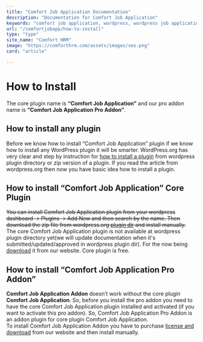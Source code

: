 ```yaml
---
title: "Comfort Job Application Documentation"
description: "Documentation for Comfort Job Application"
keywords: "comfort job application, wordpress, wordpress job application plugin, plugin"
url: "/comfortjobapp/how-to-install"
type: "type"
site_name: "Comfort HRM"
image: "https://comforthrm.com/assets/images/seo.png"
card: "article"

---
```

# How to Install

The core plugin name is **“Comfort Job Application”** and our pro addon name is **“Comfort Job Application Pro Addon”**.

## How to install any plugin

Before we know how to install “Comfort Job Application” plugin if we know how to install any WordPress plugin it will be smarter. WordPress.org has very clear and step by instruction for [how to install a plugin](https://wordpress.org/documentation/article/manage-plugins/#installing-plugins-1) from wordpress plugin directory or zip version of a plugin. If you read the article from wordpress.org then now you have basic idea how to install a plugin.

## How to install “Comfort Job Application” Core Plugin

~~You can install Comfort Job Application plugin from your wordpress dashboard -> Plugins -> Add New and then search by the name. Then download the zip file from wordpress.org [plugin dir](https://wordpress.org/plugins/comfortjobapp/) and install manually.~~
The core Comfort Job Application plugin is not available at wordpress plugin directory yet(we will update documentation when it's submitted/updated/approved in wordpress plugin dir). For the now being [download](https://comforthrm.com/product/comfort-job-application-plugin-for-wordpress#downloadarea) it from our website. Core plugin is free.

## How to install “Comfort Job Application Pro Addon”

**Comfort Job Application Addon** doesn’t work without the core plugin **Comfort Job Application**. So, before you install the pro addon you need to have the core Comfort Job Application plugin installed and activated (if you want to activate this pro addon). So, Comfort Job Application Pro Addon is an addon plugin for core plugin Comfort Job Application.  
To install Comfort Job Application Addon you have to purchase [license and download](https://comforthrm.com/product/comfort-job-application-plugin-for-wordpress#downloadarea) from our website and then install manually.

